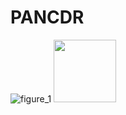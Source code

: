 # PANCDR

![figure_1](https://user-images.githubusercontent.com/44110710/232650093-57449f95-894e-459b-a552-e3cc9d0031ff.jpg)
<img src="[이미지주소.png](https://user-images.githubusercontent.com/44110710/232650093-57449f95-894e-459b-a552-e3cc9d0031ff.jpg)" width="100"/>
